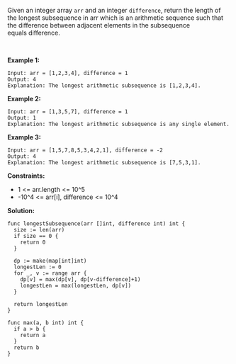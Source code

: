 Given an integer array `arr` and an integer `difference`, return the length of the longest subsequence in arr which is an arithmetic sequence such that the difference between adjacent elements in the subsequence equals difference.

 

**Example 1:**

```
Input: arr = [1,2,3,4], difference = 1
Output: 4
Explanation: The longest arithmetic subsequence is [1,2,3,4].
```

**Example 2:**

```
Input: arr = [1,3,5,7], difference = 1
Output: 1
Explanation: The longest arithmetic subsequence is any single element.
```

**Example 3:**

```
Input: arr = [1,5,7,8,5,3,4,2,1], difference = -2
Output: 4
Explanation: The longest arithmetic subsequence is [7,5,3,1].
```

**Constraints:**

- 1 <= arr.length <= 10^5
- -10^4 <= arr[i], difference <= 10^4

**Solution:**

```golang
func longestSubsequence(arr []int, difference int) int {
  size := len(arr)
  if size == 0 {
    return 0
  }

  dp := make(map[int]int)
  longestLen := 0
  for _, v := range arr {
    dp[v] = max(dp[v], dp[v-difference]+1)
    longestLen = max(longestLen, dp[v])
  }

  return longestLen
}

func max(a, b int) int {
  if a > b {
    return a
  }
  return b
}
```

